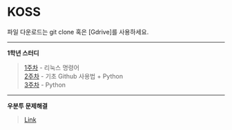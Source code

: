 # KOSS

파일 다운로드는 git clone 혹은 [Gdrive]를 사용하세요. 
___
**1학년 스터디**
> [1주차] - 리눅스 명령어  
> [2주차] - 기초 Github 사용법 + Python  
> [3주차] - Python 

___

**우분투 문제해결**
> [Link]

[1주차]: https://github.com/ghyeon0/KOSS/tree/master/week1
[2주차]: https://github.com/ghyeon0/KOSS/tree/master/week2
[3주차]: https://github.com/ghyeon0/KOSS/tree/master/week3

[Link]: https://github.com/ghyeon0/KOSS/tree/master/ubuntu